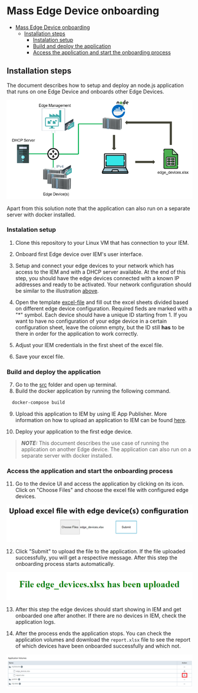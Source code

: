 # Mass Edge Device onboarding

- [Mass Edge Device onboarding](#mass-edge-device-onboarding)
  - [Installation steps](#installation-steps)
    - [Instalation setup](#instalation-setup)
    - [Build and deploy the application](#build-and-deploy-the-application)
    - [Access the application and start the onboarding process](#access-the-application-and-start-the-onboarding-process)

## Installation steps

The document describes how to setup and deploy an node.js application that runs on one Edge Device and onboards other Edge Devices.

![MassOnboard](../docs/graphics/mass_onboard_device.PNG)

Apart from this solution note that the application can also run on a separate server with docker installed.

### Instalation setup

1. Clone this repository to your Linux VM that has connection to your IEM.

2. Onboard first Edge device over IEM's user interface.

3. Setup and connect your edge devices to your network which has access to the IEM and with a DHCP server available. At the end of this step, you should have the edge devices connected with a known IP addresses and ready to be activated. Your network configuration should be similar to the illustration [above](#installation-steps).

4. Open the template [excel-file](../src/excel-file/edge_devices.xlsx) and fill out the excel sheets divided based on different edge device configuration. Required fieds are marked with a "\*" symbol. Each device should have a unique ID starting from 1. If you want to have no configuration of your edge device in a certain configuration sheet, leave the colomn empty, but the ID still **has** to be there in order for the application to work correctly.

5. Adjust your IEM credentials in the first sheet of the excel file.
6. Save your excel file.

### Build and deploy the application

7. Go to the [src](../src) folder and open up terminal.
8. Build the docker application by running the following command.

```bash
  docker-compose build
```

9. Upload this application to IEM by using IE App Publisher. More information on how to upload an application to IEM can be found [here](https://github.com/industrial-edge/upload-app-to-industrial-edge-management).

10. Deploy your application to the first edge device.

> **_NOTE:_** This document describes the use case of running the application on another Edge device. The application can also run on a separate server with docker installed.

### Access the application and start the onboarding process

11. Go to the device UI and access the application by clicking on its icon. Click on "Choose Files" and choose the excel file with configured edge devices.

![MassOnboard](../docs/graphics/upload-file.PNG)

12. Click "Submit" to upload the file to the application. If the file uploaded successfully, you will get a respective message. After this step the onboarding process starts automatically.

![MassOnboard](../docs/graphics/upload-file-success.PNG)

13. After this step the edge devices should start showing in IEM and get onboarded one after another. If there are no devices in IEM, check the application logs.

14. After the process ends the application stops. You can check the application volumes and download the `report.xlsx` file to see the report of which devices have been onboarded successfully and which not.

![MassOnboard](../docs/graphics/report.PNG)
